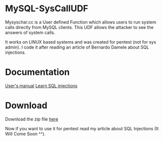# MySQL-SysCallUDF
Mysyschar.cc is a User defined Function which allows users to run system calls directly from MySQL clients. This UDF allows the attacker to see the answers of system calls. 
 
It works on LINUX based systems and was created for pentest (not for sys admin). 
I code it after reading an article of Bernardo Damele about SQL injections. 

# Documentation
[User's manual](https://github.com/AcousGit/MySQL-SysCallUDF/wiki "User's Manual")
[Learn SQL injections](https://github.com/AcousGit/MySQL-SysCallUDF/wiki/SQL-Injections)

# Download
Download the zip file [here](https://github.com/AcousGit/MySQL-SysCallUDF/archive/master.zip "Download")

Now if you want to use it for pentest read my article about SQL Injections (It Will Come Soon ^^). 
 
